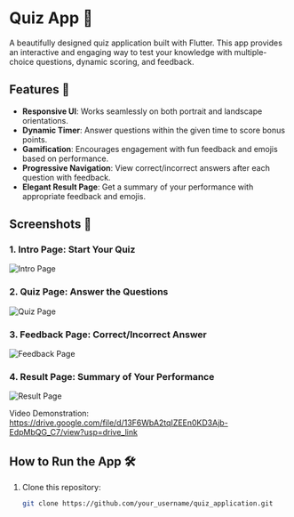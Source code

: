 # Quiz App 🎉

A beautifully designed quiz application built with Flutter. This app provides an interactive and engaging way to test your knowledge with multiple-choice questions, dynamic scoring, and feedback.

## Features 🚀

- **Responsive UI**: Works seamlessly on both portrait and landscape orientations.
- **Dynamic Timer**: Answer questions within the given time to score bonus points.
- **Gamification**: Encourages engagement with fun feedback and emojis based on performance.
- **Progressive Navigation**: View correct/incorrect answers after each question with feedback.
- **Elegant Result Page**: Get a summary of your performance with appropriate feedback and emojis.

## Screenshots 📸

### 1. Intro Page: Start Your Quiz
![Intro Page](https://github.com/omshandilya/quiz_application/blob/master/first.png)

### 2. Quiz Page: Answer the Questions
![Quiz Page](https://github.com/omshandilya/quiz_application/blob/master/second.png)

### 3. Feedback Page: Correct/Incorrect Answer
![Feedback Page](https://github.com/omshandilya/quiz_application/blob/master/third.png)

### 4. Result Page: Summary of Your Performance
![Result Page](https://github.com/omshandilya/quiz_application/blob/master/fourth.png)

Video Demonstration: https://drive.google.com/file/d/13F6WbA2tqIZEEn0KD3Ajb-EdpMbQG_C7/view?usp=drive_link

## How to Run the App 🛠️

1. Clone this repository:
   ```bash
   git clone https://github.com/your_username/quiz_application.git
